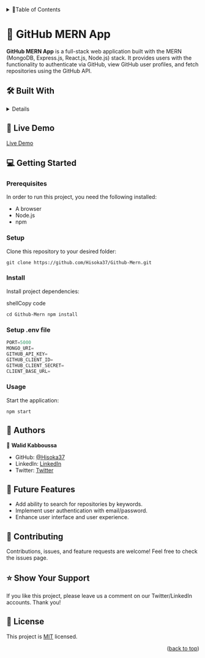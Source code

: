 <a name="readme-top"></a>

<details>
<summary>📗Table of Contents</summary>
  
- [🤖 GitHub MERN App](#about-project)
  - [🛠 Built With](#built-with)
  - [🚀 Live Demo](#live-demo)
- [💻 Getting Started](#getting-started)
  - [Prerequisites](#prerequisites)
  - [Setup](#setup)
  - [Install](#install)
  - [Usage](#usage)
- [👥 Authors](#authors)
- [🔭 Future Features](#future-features)
- [🤝 Contributing](#contributing)
- [⭐️ Show your support](#support)
- [📝 License](#license)
</details>

# 🤖 GitHub MERN App <a name="about-project"></a>

**GitHub MERN App** is a full-stack web application built with the MERN (MongoDB, Express.js, React.js, Node.js) stack. It provides users with the functionality to authenticate via GitHub, view GitHub user profiles, and fetch repositories using the GitHub API.

## 🛠 Built With <a name="built-with">
<details>
  <summary>Tech Stack</summary>
  <ul>
    <li><a href="https://react.dev/">React.js</a></li>
    <li><a href="https://www.mongodb.com/">MongoDB</a></li>
    <li><a href="https://expressjs.com/">Express.js</a></li>
    <li><a href="http://www.passportjs.org/">Passport.js</a></li>
    <li><a href="https://tailwindcss.com/">TailwindCSS</a></li>
    <li><a href="https://developer.github.com/v3/">GitHub API</a></li>
  </ul>
</details>

## 🚀 Live Demo <a name="live-demo"></a>
[Live Demo](https://github-mern-project.onrender.com/)

## 💻 Getting Started <a name="getting-started"></a>

### Prerequisites
In order to run this project, you need the following installed:
- A browser
- Node.js
- npm

### Setup

Clone this repository to your desired folder:
```
git clone https://github.com/Hisoka37/Github-Mern.git
```

### Install

Install project dependencies:

shellCopy code

`cd Github-Mern
npm install`

### Setup .env file

```js
PORT=5000
MONGO_URI=
GITHUB_API_KEY=
GITHUB_CLIENT_ID=
GITHUB_CLIENT_SECRET=
CLIENT_BASE_URL=
```

### Usage

Start the application:

`npm start`

👥 Authors <a name="authors"></a>
---------------------------------

👤 **Walid Kabboussa**
- GitHub: [@Hisoka37](https://github.com/Hisoka37)
- LinkedIn: [LinkedIn](https://www.linkedin.com/in/walidkb/)
- Twitter: [Twitter](https://twitter.com/kbwalid9)

🔭 Future Features <a name="future-features"></a>
-------------------------------------------------

-   Add ability to search for repositories by keywords.
-   Implement user authentication with email/password.
-   Enhance user interface and user experience.

🤝 Contributing <a name="contributing"></a>
-------------------------------------------

Contributions, issues, and feature requests are welcome! Feel free to check the issues page.

⭐️ Show Your Support <a name="support"></a>
-------------------------------------------

If you like this project, please leave us a comment on our Twitter/LinkedIn accounts. Thank you!

📝 License <a name="license"></a>
---------------------------------

This project is [MIT](./LICENSE) licensed.

<p align="right">(<a href="#readme-top">back to top</a>)</p>
